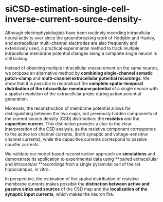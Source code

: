 # siCSD-estimation-single-cell-inverse-current-source-density-

Although electrophysiologists have been routinely recording intracellular neural activity ever since the groundbreaking work of Hodgkin and Huxley, and extracellular multi-channel electrodes are also frequently and extensively used, a practical experimental method to track multiple intracellular membrane potential changes along a complete single neuron is still lacking.

Instead of obtaining multiple intracellular measurement on the same neuron, we propose an alternative method by **combining single-channel somatic patch-clamp** and **multi-channel extracellular potential recordings**. We show that it is possible to reconstruct the **complete spatio-temporal distribution of the intracellular membrane potential** of a single neuron with a spatial resolution of the extracellular probe during action potential generation.

Moreover, the reconstruction of membrane potential allows for distinguishing between the two major, but previously hidden components of the current source density (CSD) distribution: the **resistive** and the **capacitive current**. This distinction provides a clue to the clear interpretation of the CSD analysis, as the resistive component corresponds to the active ion channel currents, (both synaptic and voltage-sensitive channel currents), while the capacitive currents correspond to passive counter currents.

We validate our model-based reconstruction approach on **simulations** and demonstrate its application to experimental data using **paired extracellular and intracellular **recordings from a single pyramidal cell of the rat hippocampus, in vitro.

In perspective, the estimation of the spatial distribution of resistive membrane currents makes possible the **distinction between active and passive sinks and sources** of the CSD map and the **localization of the synaptic input currents**, which makes the neuron fire.
